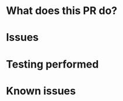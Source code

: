 What does this PR do?
=====================

Issues
======

Testing performed
=================

Known issues
============
